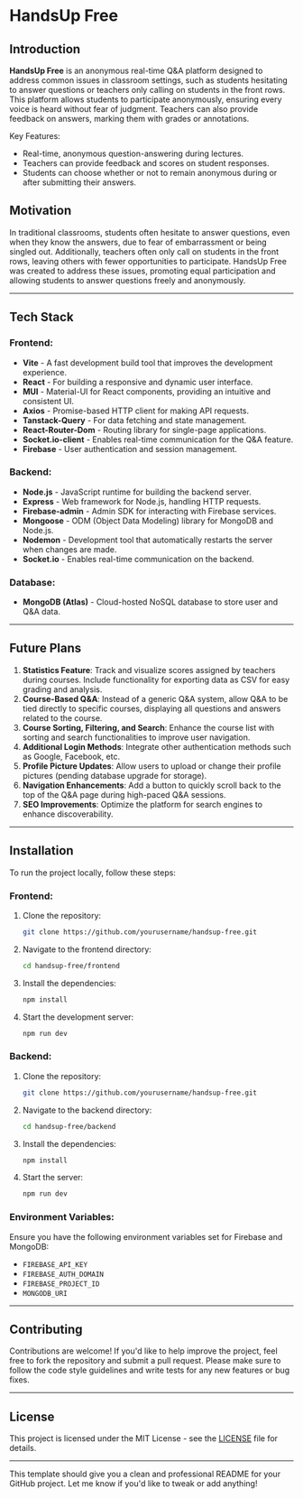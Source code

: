# HandsUp Free

## Introduction

**HandsUp Free** is an anonymous real-time Q&A platform designed to address common issues in classroom settings, such as students hesitating to answer questions or teachers only calling on students in the front rows. This platform allows students to participate anonymously, ensuring every voice is heard without fear of judgment. Teachers can also provide feedback on answers, marking them with grades or annotations.

Key Features:

-   Real-time, anonymous question-answering during lectures.
-   Teachers can provide feedback and scores on student responses.
-   Students can choose whether or not to remain anonymous during or after submitting their answers.

## Motivation

In traditional classrooms, students often hesitate to answer questions, even when they know the answers, due to fear of embarrassment or being singled out. Additionally, teachers often only call on students in the front rows, leaving others with fewer opportunities to participate. HandsUp Free was created to address these issues, promoting equal participation and allowing students to answer questions freely and anonymously.

---

## Tech Stack

### Frontend:

-   **Vite** - A fast development build tool that improves the development experience.
-   **React** - For building a responsive and dynamic user interface.
-   **MUI** - Material-UI for React components, providing an intuitive and consistent UI.
-   **Axios** - Promise-based HTTP client for making API requests.
-   **Tanstack-Query** - For data fetching and state management.
-   **React-Router-Dom** - Routing library for single-page applications.
-   **Socket.io-client** - Enables real-time communication for the Q&A feature.
-   **Firebase** - User authentication and session management.

### Backend:

-   **Node.js** - JavaScript runtime for building the backend server.
-   **Express** - Web framework for Node.js, handling HTTP requests.
-   **Firebase-admin** - Admin SDK for interacting with Firebase services.
-   **Mongoose** - ODM (Object Data Modeling) library for MongoDB and Node.js.
-   **Nodemon** - Development tool that automatically restarts the server when changes are made.
-   **Socket.io** - Enables real-time communication on the backend.

### Database:

-   **MongoDB (Atlas)** - Cloud-hosted NoSQL database to store user and Q&A data.

---

## Future Plans

1. **Statistics Feature**: Track and visualize scores assigned by teachers during courses. Include functionality for exporting data as CSV for easy grading and analysis.
2. **Course-Based Q&A**: Instead of a generic Q&A system, allow Q&A to be tied directly to specific courses, displaying all questions and answers related to the course.
3. **Course Sorting, Filtering, and Search**: Enhance the course list with sorting and search functionalities to improve user navigation.
4. **Additional Login Methods**: Integrate other authentication methods such as Google, Facebook, etc.
5. **Profile Picture Updates**: Allow users to upload or change their profile pictures (pending database upgrade for storage).
6. **Navigation Enhancements**: Add a button to quickly scroll back to the top of the Q&A page during high-paced Q&A sessions.
7. **SEO Improvements**: Optimize the platform for search engines to enhance discoverability.

---

## Installation

To run the project locally, follow these steps:

### Frontend:

1. Clone the repository:
    ```bash
    git clone https://github.com/yourusername/handsup-free.git
    ```
2. Navigate to the frontend directory:
    ```bash
    cd handsup-free/frontend
    ```
3. Install the dependencies:
    ```bash
    npm install
    ```
4. Start the development server:
    ```bash
    npm run dev
    ```

### Backend:

1. Clone the repository:
    ```bash
    git clone https://github.com/yourusername/handsup-free.git
    ```
2. Navigate to the backend directory:
    ```bash
    cd handsup-free/backend
    ```
3. Install the dependencies:
    ```bash
    npm install
    ```
4. Start the server:
    ```bash
    npm run dev
    ```

### Environment Variables:

Ensure you have the following environment variables set for Firebase and MongoDB:

-   `FIREBASE_API_KEY`
-   `FIREBASE_AUTH_DOMAIN`
-   `FIREBASE_PROJECT_ID`
-   `MONGODB_URI`

---

## Contributing

Contributions are welcome! If you'd like to help improve the project, feel free to fork the repository and submit a pull request. Please make sure to follow the code style guidelines and write tests for any new features or bug fixes.

---

## License

This project is licensed under the MIT License - see the [LICENSE](LICENSE) file for details.

---

This template should give you a clean and professional README for your GitHub project. Let me know if you'd like to tweak or add anything!
